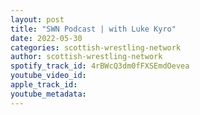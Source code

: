 ```yaml
---
layout: post
title: "SWN Podcast | with Luke Kyro"
date: 2022-05-30
categories: scottish-wrestling-network
author: scottish-wrestling-network
spotify_track_id: 4rBWcQ3dm0fFXSEmdOevea
youtube_video_id: 
apple_track_id: 
youtube_metadata: 
---
```

